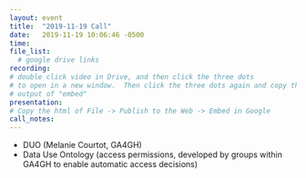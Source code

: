 ```yaml
---
layout: event
title:  "2019-11-19 Call"
date:   2019-11-19 10:06:46 -0500
time:
file_list:
  # google drive links
recording:
# double click video in Drive, and then click the three dots
# to open in a new window.  Then click the three dots again and copy the
# output of "embed"
presentation:
# Copy the html of File -> Publish to the Web -> Embed in Google
call_notes:
---
```

- DUO (Melanie Courtot, GA4GH)
- Data Use Ontology (access permissions, developed by groups within GA4GH to
  enable automatic access decisions)
